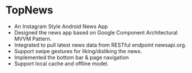 # TopNews
- An Instagram Style Android News App
- Designed the news app based on Google Component Architectural MVVM Pattern. 
- Integrated to pull latest news data from RESTful endpoint newsapi.org. 
- Support swipe gestures for liking/disliking the news. 
- Implemented the bottom bar & page navigation
- Support local cache and offline model. 
